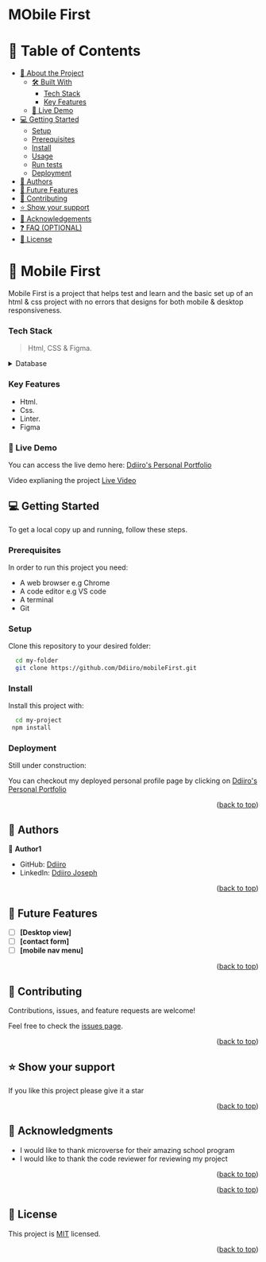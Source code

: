 # MObile First

<!-- TABLE OF CONTENTS -->

# 📗 Table of Contents

- [📖 About the Project](#about-project)
  - [🛠 Built With](#built-with)
    - [Tech Stack](#tech-stack)
    - [Key Features](#key-features)
  - [🚀 Live Demo](#live-demo)
- [💻 Getting Started](#getting-started)
  - [Setup](#setup)
  - [Prerequisites](#prerequisites)
  - [Install](#install)
  - [Usage](#usage)
  - [Run tests](#run-tests)
  - [Deployment](#triangular_flag_on_post-deployment)
- [👥 Authors](#authors)
- [🔭 Future Features](#future-features)
- [🤝 Contributing](#contributing)
- [⭐️ Show your support](#support)
- [🙏 Acknowledgements](#acknowledgements)
- [❓ FAQ (OPTIONAL)](#faq)
- [📝 License](#license)

<!-- PROJECT DESCRIPTION -->

# 📖 Mobile First


Mobile First is a project that helps test and learn and the basic set up of an html & css project with no errors that designs for both mobile & desktop responsiveness.


### Tech Stack <a name="tech-stack"></a>

> Html, CSS & Figma.


<details>
<summary>Database</summary>
  <ul>
    <li><a href="https://www.postgresql.org/">PostgreSQL</a></li>
  </ul>
</details>

<!-- Features -->

### Key Features <a name="key-features"></a>

- Html.
- Css.
- Linter.
- Figma

### 🚀 Live Demo <a name="live-demo"></a>
You can access the live demo here: <a href="https://ddiiro.github.io/mobileFirst/">Ddiiro's Personal Portfolio</a>

Video explianing the project <a href="https://www.loom.com/share/54a1d208612b408c8c483e8c078b4e4c">Live Video</a>

<!-- GETTING STARTED -->

## 💻 Getting Started <a name="getting-started"></a>


To get a local copy up and running, follow these steps.

### Prerequisites

In order to run this project you need:

- A web browser e.g Chrome
- A code editor e.g VS code
- A terminal
- Git 


### Setup

Clone this repository to your desired folder:


```sh
  cd my-folder
  git clone https://github.com/Ddiiro/mobileFirst.git
```


### Install

Install this project with:


```sh
  cd my-project
 npm install
```


### Deployment

Still under construction:

You can checkout my deployed personal profile page by clicking on 
<a href="https://ddiiro.github.io/mobileFirst/">Ddiiro's Personal Portfolio</a>
<p align="right">(<a href="#readme-top">back to top</a>)</p>

<!-- AUTHORS -->

## 👥 Authors <a name="authors"></a>


👤 **Author1**

- GitHub: [Ddiiro](https://github.com/Ddiiro)
- LinkedIn: [Ddiiro Joseph](https://www.linkedin.com/in/ddiiro-joseph-712608174/)


<p align="right">(<a href="#readme-top">back to top</a>)</p>

<!-- FUTURE FEATURES -->

## 🔭 Future Features <a name="future-features"></a>

- [ ] **[Desktop view]**
- [ ] **[contact form]**
- [ ] **[mobile nav menu]**

<p align="right">(<a href="#readme-top">back to top</a>)</p>

<!-- CONTRIBUTING -->

## 🤝 Contributing <a name="contributing"></a>

Contributions, issues, and feature requests are welcome!

Feel free to check the [issues page](../../issues/).

<p align="right">(<a href="#readme-top">back to top</a>)</p>

<!-- SUPPORT -->

## ⭐️ Show your support <a name="support"></a>


If you like this project please give it a star

<p align="right">(<a href="#readme-top">back to top</a>)</p>

<!-- ACKNOWLEDGEMENTS -->

## 🙏 Acknowledgments <a name="acknowledgements"></a>

- I would like to thank microverse for their amazing school program
- I would like to thank the code reviewer for reviewing my project

<p align="right">(<a href="#readme-top">back to top</a>)</p>

<p align="right">(<a href="#readme-top">back to top</a>)</p>

<!-- LICENSE -->

## 📝 License <a name="license"></a>

This project is [MIT](https://github.com/Ddiiro/mobileFirst/new/master) licensed.



<p align="right">(<a href="#readme-top">back to top</a>)</p>
